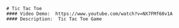     # Tic Tac Toe
    #### Video Demo:  https://www.youtube.com/watch?v=NX7FMf60v1A
    #### Description:  Tic Tac Toe Game
